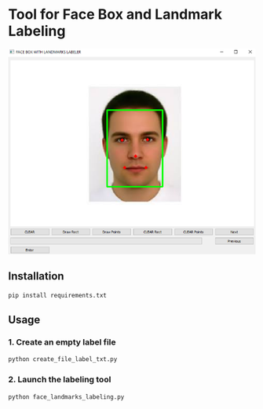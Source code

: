 # Tool for Face Box and Landmark Labeling

<div align="center">
    <picture>
        <img src="illustration/a.png" alt="Header Img">
    </picture>
</div>

## Installation
```bash
pip install requirements.txt
```


## Usage
### 1. Create an empty label file
```bash
python create_file_label_txt.py
```

### 2. Launch the labeling tool
```bash
python face_landmarks_labeling.py
```
